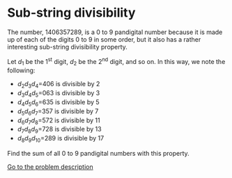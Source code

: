 Sub-string divisibility
=======================

<p>The number, 1406357289, is a 0 to 9 pandigital number because it is made up of each of the digits 0 to 9 in some order, but it also has a rather interesting sub-string divisibility property.</p>
<p>Let <i>d</i><sub>1</sub> be the 1<sup>st</sup> digit, <i>d</i><sub>2</sub> be the 2<sup>nd</sup> digit, and so on. In this way, we note the following:</p>
<ul>
<li><i>d</i><sub>2</sub><i>d</i><sub>3</sub><i>d</i><sub>4</sub>=406 is divisible by 2</li>
<li><i>d</i><sub>3</sub><i>d</i><sub>4</sub><i>d</i><sub>5</sub>=063 is divisible by 3</li>
<li><i>d</i><sub>4</sub><i>d</i><sub>5</sub><i>d</i><sub>6</sub>=635 is divisible by 5</li>
<li><i>d</i><sub>5</sub><i>d</i><sub>6</sub><i>d</i><sub>7</sub>=357 is divisible by 7</li>
<li><i>d</i><sub>6</sub><i>d</i><sub>7</sub><i>d</i><sub>8</sub>=572 is divisible by 11</li>
<li><i>d</i><sub>7</sub><i>d</i><sub>8</sub><i>d</i><sub>9</sub>=728 is divisible by 13</li>
<li><i>d</i><sub>8</sub><i>d</i><sub>9</sub><i>d</i><sub>10</sub>=289 is divisible by 17</li>
</ul>
<p>Find the sum of all 0 to 9 pandigital numbers with this property.</p>



[Go to the problem description](https://projecteuler.net/problem=43)
